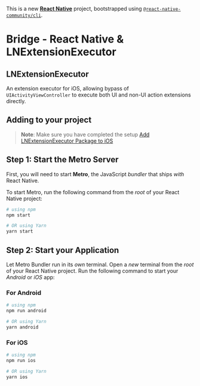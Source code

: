 This is a new [**React Native**](https://reactnative.dev) project, bootstrapped using [`@react-native-community/cli`](https://github.com/react-native-community/cli).

# Bridge - React Native & LNExtensionExecutor


## LNExtensionExecutor
An extension executor for iOS, allowing bypass of `UIActivityViewController` to execute both UI and non-UI action extensions directly.

## Adding to your project




>**Note**: Make sure you have completed the setup [Add LNExtensionExecutor Package to iOS](https://github.com/LeoNatan/LNExtensionExecutor/edit/master/README.md#adding-to-your-project)



## Step 1: Start the Metro Server

First, you will need to start **Metro**, the JavaScript _bundler_ that ships _with_ React Native.

To start Metro, run the following command from the _root_ of your React Native project:

```bash
# using npm
npm start

# OR using Yarn
yarn start
```

## Step 2: Start your Application

Let Metro Bundler run in its _own_ terminal. Open a _new_ terminal from the _root_ of your React Native project. Run the following command to start your _Android_ or _iOS_ app:

### For Android

```bash
# using npm
npm run android

# OR using Yarn
yarn android
```

### For iOS

```bash
# using npm
npm run ios

# OR using Yarn
yarn ios
```
